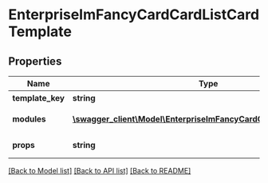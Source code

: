 # EnterpriseImFancyCardCardListCardTemplate

## Properties
Name | Type | Description | Notes
------------ | ------------- | ------------- | -------------
**template_key** | **string** | 模版key | 
**modules** | [**\swagger_client\Model\EnterpriseImFancyCardCardListCardModule[]**](EnterpriseImFancyCardCardListCardModule.md) | 卡片模块列表 | 
**props** | **string** | 卡片属性 json string | [optional] 

[[Back to Model list]](../README.md#documentation-for-models) [[Back to API list]](../README.md#documentation-for-api-endpoints) [[Back to README]](../README.md)

